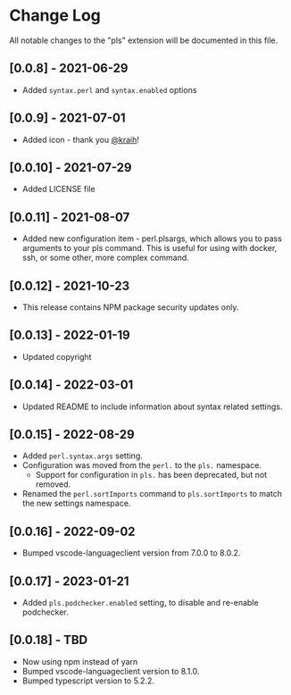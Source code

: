 # Change Log

All notable changes to the "pls" extension will be documented in this file.

## [0.0.8] - 2021-06-29
- Added `syntax.perl` and `syntax.enabled` options

## [0.0.9] - 2021-07-01
- Added icon - thank you [@kraih](https://github.com/kraih)!

## [0.0.10] - 2021-07-29
- Added LICENSE file

## [0.0.11] - 2021-08-07
- Added new configuration item - perl.plsargs, which
  allows you to pass arguments to your pls command. This is useful
  for using with docker, ssh, or some other, more complex command.

## [0.0.12] - 2021-10-23
- This release contains NPM package security updates only.

## [0.0.13] - 2022-01-19
- Updated copyright

## [0.0.14] - 2022-03-01
- Updated README to include information about syntax related settings.

## [0.0.15] - 2022-08-29
- Added `perl.syntax.args` setting.
- Configuration was moved from the `perl.` to the `pls.` namespace.
  - Support for configuration in `pls.` has been deprecated, but not removed.
- Renamed the `perl.sortImports` command to `pls.sortImports` to match the new settings namespace.

## [0.0.16] - 2022-09-02
- Bumped vscode-languageclient version from 7.0.0 to 8.0.2.

## [0.0.17] - 2023-01-21
- Added `pls.podchecker.enabled` setting, to disable and re-enable podchecker.

## [0.0.18] - TBD
- Now using npm instead of yarn
- Bumped vscode-languageclient version to 8.1.0.
- Bumped typescript version to 5.2.2.
